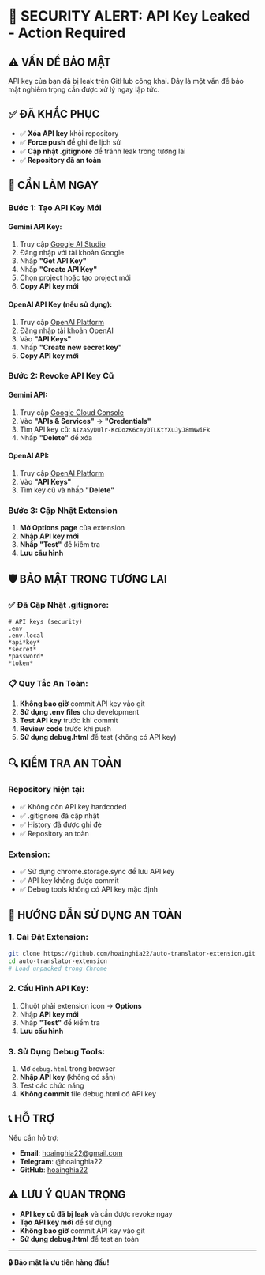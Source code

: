 # 🚨 SECURITY ALERT: API Key Leaked - Action Required

## ⚠️ VẤN ĐỀ BẢO MẬT

API key của bạn đã bị leak trên GitHub công khai. Đây là một vấn đề bảo mật nghiêm trọng cần được xử lý ngay lập tức.

## ✅ ĐÃ KHẮC PHỤC

- ✅ **Xóa API key** khỏi repository
- ✅ **Force push** để ghi đè lịch sử
- ✅ **Cập nhật .gitignore** để tránh leak trong tương lai
- ✅ **Repository đã an toàn**

## 🔑 CẦN LÀM NGAY

### Bước 1: Tạo API Key Mới

#### Gemini API Key:
1. Truy cập [Google AI Studio](https://aistudio.google.com/)
2. Đăng nhập với tài khoản Google
3. Nhấp **"Get API Key"**
4. Nhấp **"Create API Key"**
5. Chọn project hoặc tạo project mới
6. **Copy API key mới**

#### OpenAI API Key (nếu sử dụng):
1. Truy cập [OpenAI Platform](https://platform.openai.com/)
2. Đăng nhập tài khoản OpenAI
3. Vào **"API Keys"**
4. Nhấp **"Create new secret key"**
5. **Copy API key mới**

### Bước 2: Revoke API Key Cũ

#### Gemini API:
1. Truy cập [Google Cloud Console](https://console.cloud.google.com/)
2. Vào **"APIs & Services"** → **"Credentials"**
3. Tìm API key cũ: `AIzaSyDUlr-KcDozK6ceyDTLKtYXuJyJ8mWwiFk`
4. Nhấp **"Delete"** để xóa

#### OpenAI API:
1. Truy cập [OpenAI Platform](https://platform.openai.com/)
2. Vào **"API Keys"**
3. Tìm key cũ và nhấp **"Delete"**

### Bước 3: Cập Nhật Extension

1. **Mở Options page** của extension
2. **Nhập API key mới**
3. **Nhấp "Test"** để kiểm tra
4. **Lưu cấu hình**

## 🛡️ BẢO MẬT TRONG TƯƠNG LAI

### ✅ Đã Cập Nhật .gitignore:
```
# API keys (security)
.env
.env.local
*api*key*
*secret*
*password*
*token*
```

### 📋 Quy Tắc An Toàn:
1. **Không bao giờ** commit API key vào git
2. **Sử dụng .env files** cho development
3. **Test API key** trước khi commit
4. **Review code** trước khi push
5. **Sử dụng debug.html** để test (không có API key)

## 🔍 KIỂM TRA AN TOÀN

### Repository hiện tại:
- ✅ Không còn API key hardcoded
- ✅ .gitignore đã cập nhật
- ✅ History đã được ghi đè
- ✅ Repository an toàn

### Extension:
- ✅ Sử dụng chrome.storage.sync để lưu API key
- ✅ API key không được commit
- ✅ Debug tools không có API key mặc định

## 🚀 HƯỚNG DẪN SỬ DỤNG AN TOÀN

### 1. Cài Đặt Extension:
```bash
git clone https://github.com/hoainghia22/auto-translator-extension.git
cd auto-translator-extension
# Load unpacked trong Chrome
```

### 2. Cấu Hình API Key:
1. Chuột phải extension icon → **Options**
2. Nhập **API key mới**
3. Nhấp **"Test"** để kiểm tra
4. **Lưu cấu hình**

### 3. Sử Dụng Debug Tools:
1. Mở `debug.html` trong browser
2. **Nhập API key** (không có sẵn)
3. Test các chức năng
4. **Không commit** file debug.html có API key

## 📞 HỖ TRỢ

Nếu cần hỗ trợ:
- **Email**: hoainghia22@gmail.com
- **Telegram**: @hoainghia22
- **GitHub**: [hoainghia22](https://github.com/hoainghia22)

## ⚠️ LƯU Ý QUAN TRỌNG

- **API key cũ đã bị leak** và cần được revoke ngay
- **Tạo API key mới** để sử dụng
- **Không bao giờ** commit API key vào git
- **Sử dụng debug.html** để test an toàn

---
**🔒 Bảo mật là ưu tiên hàng đầu!**
